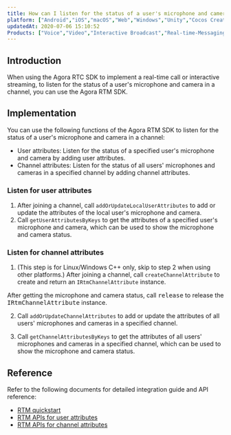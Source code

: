 ```yaml
---
title: How can I listen for the status of a user's microphone and camera?
platform: ["Android","iOS","macOS","Web","Windows","Unity","Cocos Creator","微信小程序","Electron","React Native","Flutter","RESTful"]
updatedAt: 2020-07-06 15:10:52
Products: ["Voice","Video","Interactive Broadcast","Real-time-Messaging"]
---
```

## Introduction

When using the Agora RTC SDK to implement a real-time call or interactive streaming, to listen for the status of a user's microphone and camera in a channel, you can use the Agora RTM SDK.

## Implementation

You can use the following functions of the Agora RTM SDK to listen for the status of a user's microphone and camera in a channel:
- User attributes: Listen for the status of a specified user's microphone and camera by adding user attributes.
- Channel attributes: Listen for the status of all users' microphones and cameras in a specified channel by adding channel attributes.

### Listen for user attributes

1. After joining a channel, call `addOrUpdateLocalUserAttributes` to add or update the attributes of the local user's microphone and camera.
2. Call `getUserAttributesByKeys` to get the attributes of a specified user's microphone and camera, which can be used to show the microphone and camera status.

### Listen for channel attributes

1. (This step is for Linux/Windows C++ only, skip to step 2 when using other platforms.) After joining a channel, call `createChannelAttribute` to create and return an `IRtmChannelAttribute` instance.

<div class="alert note">After getting the microphone and camera status, call <tt>release</tt> to release the <tt>IRtmChannelAttribute</tt> instance.</div>

2. Call `addOrUpdateChannelAttributes` to add or update the attributes of all users' microphones and cameras in a specified channel.

3. Call `getChannelAttributesByKeys` to get the attributes of all users' microphones and cameras in a specified channel, which can be used to show the microphone and camera status.

## Reference

Refer to the following documents for detailed integration guide and API reference:

- [RTM quickstart](https://docs.agora.io/en/Real-time-Messaging/messaging_android?platform=Android)
- [RTM APIs for user attributes](https://docs.agora.io/en/Real-time-Messaging/API%20Reference/RTM_java/index.html#attributes)
- [RTM APIs for channel attributes](https://docs.agora.io/en/Real-time-Messaging/API%20Reference/RTM_java/index.html#channelattributes)